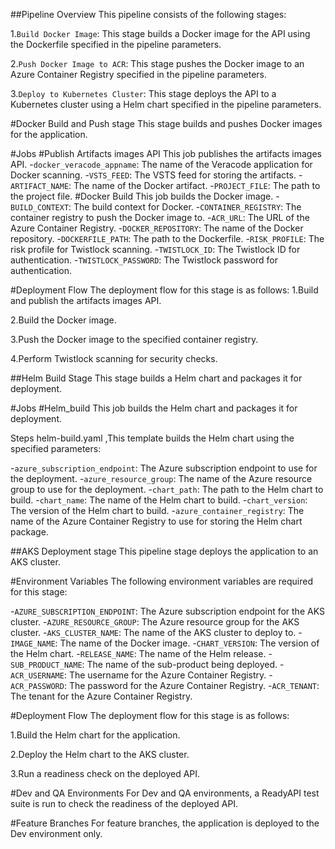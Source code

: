 ##Pipeline Overview
This pipeline consists of the following stages:

1.`Build Docker Image`: This stage builds a Docker image for the API using the Dockerfile specified in the pipeline parameters.

2.`Push Docker Image to ACR`: This stage pushes the Docker image to an Azure Container Registry specified in the pipeline parameters.

3.`Deploy to Kubernetes Cluster`: This stage deploys the API to a Kubernetes cluster using a Helm chart specified in the pipeline parameters.

#Docker Build and Push stage
This stage builds and pushes Docker images for the application.

#Jobs
#Publish Artifacts images API
This job publishes the artifacts images API.
-`docker_veracode_appname`: The name of the Veracode application for Docker scanning.
-`VSTS_FEED`: The VSTS feed for storing the artifacts.
-`ARTIFACT_NAME`: The name of the Docker artifact.
-`PROJECT_FILE`: The path to the project file.
#Docker Build
This job builds the Docker image.
-`BUILD_CONTEXT`: The build context for Docker.
-`CONTAINER_REGISTRY`: The container registry to push the Docker image to.
-`ACR_URL`: The URL of the Azure Container Registry.
-`DOCKER_REPOSITORY`: The name of the Docker repository.
-`DOCKERFILE_PATH`: The path to the Dockerfile.
-`RISK_PROFILE`: The risk profile for Twistlock scanning.
-`TWISTLOCK_ID`: The Twistlock ID for authentication.
-`TWISTLOCK_PASSWORD`: The Twistlock password for authentication.

#Deployment Flow
The deployment flow for this stage is as follows:
1.Build and publish the artifacts images API.

2.Build the Docker image.

3.Push the Docker image to the specified container registry.

4.Perform Twistlock scanning for security checks.


##Helm Build Stage
This stage builds a Helm chart and packages it for deployment.

#Jobs
#Helm_build
This job builds the Helm chart and packages it for deployment.

Steps
helm-build.yaml ,This template builds the Helm chart using the specified parameters:

-`azure_subscription_endpoint`: The Azure subscription endpoint to use for the deployment.
-`azure_resource_group`: The name of the Azure resource group to use for the deployment.
-`chart_path`: The path to the Helm chart to build.
-`chart_name`: The name of the Helm chart to build.
-`chart_version`: The version of the Helm chart to build.
-`azure_container_registry`: The name of the Azure Container Registry to use for storing the Helm chart package.



##AKS Deployment stage
This pipeline stage deploys the application to an AKS cluster.

#Environment Variables
The following environment variables are required for this stage:

-`AZURE_SUBSCRIPTION_ENDPOINT`: The Azure subscription endpoint for the AKS cluster.
-`AZURE_RESOURCE_GROUP`: The Azure resource group for the AKS cluster.
-`AKS_CLUSTER_NAME`: The name of the AKS cluster to deploy to.
-`IMAGE_NAME`: The name of the Docker image.
-`CHART_VERSION`: The version of the Helm chart.
-`RELEASE_NAME`: The name of the Helm release.
-`SUB_PRODUCT_NAME`: The name of the sub-product being deployed.
-`ACR_USERNAME`: The username for the Azure Container Registry.
-`ACR_PASSWORD`: The password for the Azure Container Registry.
-`ACR_TENANT`: The tenant for the Azure Container Registry.

#Deployment Flow
The deployment flow for this stage is as follows:

1.Build the Helm chart for the application.

2.Deploy the Helm chart to the AKS cluster.

3.Run a readiness check on the deployed API.

#Dev and QA Environments
For Dev and QA environments, a ReadyAPI test suite is run to check the readiness of the deployed API.

#Feature Branches
For feature branches, the application is deployed to the Dev environment only.